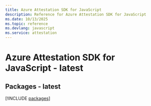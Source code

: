 ```yaml
---
title: Azure Attestation SDK for JavaScript
description: Reference for Azure Attestation SDK for JavaScript
ms.date: 10/13/2025
ms.topic: reference
ms.devlang: javascript
ms.service: attestation
---
```

# Azure Attestation SDK for JavaScript - latest
## Packages - latest
[!INCLUDE [packages](attestation-index.md)]